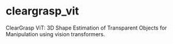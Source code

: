 # cleargrasp_vit
ClearGrasp ViT: 3D Shape Estimation of Transparent Objects for Manipulation using vision transformers.
